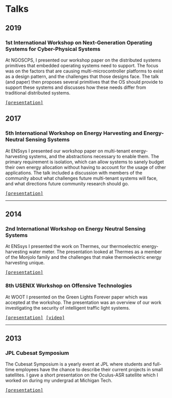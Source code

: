Talks
=====

2019
----
### 1st International Workshop on Next-Generation Operating Systems for Cyber-Physical Systems
At NGOSCPS, I presented our workshop paper on the distributed systems
primitives that embedded operating systems need to support. The focus was on
the factors that are causing multi-microcontroller platforms to exist as a
design pattern, and the challenges that those designs face. The talk (and
paper) then proposes several primitives that the OS should provide to support
these systems and discusses how these needs differ from traditional distributed
systems.

<p>
<tt>
<a href="projects/tock/ngoscps19_distributed_presentation.pdf">[presentation]</a>
</tt>
</p>

2017
----
### 5th International Workshop on Energy Harvesting and Energy-Neutral Sensing Systems
At ENSsys I presented our workshop paper on multi-tenant energy-harvesting
systems, and the abstractions necessary to enable them. The primary requirement
is isolation, which can allow systems to sanely budget their own energy
allocation without having to account for the usage of other applications. The
talk included a discussion with members of the community about what challenges
future multi-tenant systems will face, and what directions future community
research should go.

<p>
<tt>
<a href="projects/signpost/enssys17_energyIsolation_presentation.pdf">[presentation]</a>
</tt>
</p>

---

2014
----
### 2nd International Workshop on Energy Neutral Sensing Systems
At ENSsys I presented the work on Thermes, our thermoelectric energy-harvesting
water meter. The presentation looked at Thermes as a member of the Monjolo
family and the challenges that make thermoelectric energy harvesting unique.

<p>
<tt>
<a href="projects/thermonjolo/enssys14_thermes_presentation.pdf">[presentation]</a>
</tt>
</p>


### 8th USENIX Workshop on Offensive Technologies
At WOOT I presented on the Green Lights Forever paper which was accepted at
the workshop. The presentation was an overview of our work investigating the
security of intelligent traffic light systems.

<p>
<tt>
<a href="projects/green_lights/woot14_greenlights_presentation.pdf">[presentation]</a>
<a href="https://www.usenix.org/conference/woot14/workshop-program/presentation/ghena">[video]</a>
</tt>
</p>

---

2013
----
### JPL Cubesat Symposium
The Cubesat Symposium is a yearly event at JPL where students and full-time
employees have the chance to describe their current projects in small
satellites. I gave a short presentation on the Oculus-ASR satellite which I
worked on during my undergrad at Michigan Tech.

<p>
<tt>
<a href="projects/nanosat/jpl13_oculusASR_presentation.pdf">[presentation]</a>
</tt>
</p>

